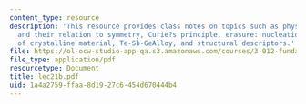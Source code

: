 ```yaml
---
content_type: resource
description: 'This resource provides class notes on topics such as physical properties
  and their relation to symmetry, Curie?s principle, erasure: nucleation and growth
  of crystalline material, Te-Sb-GeAlloy, and structural descriptors.'
file: https://ol-ocw-studio-app-qa.s3.amazonaws.com/courses/3-012-fundamentals-of-materials-science-fall-2005/1a4a2759ffaa8d1927c6454d670444b4_lec21b.pdf
file_type: application/pdf
resourcetype: Document
title: lec21b.pdf
uid: 1a4a2759-ffaa-8d19-27c6-454d670444b4
---
```

